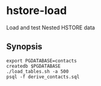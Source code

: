 hstore-load
===========

Load and test Nested HSTORE data

Synopsis
--------

    export PGDATABASE=contacts
    createdb $PGDATABASE
    ./load_tables.sh -a 500
    psql -f derive_contacts.sql


